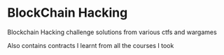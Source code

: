 # BlockChain Hacking

Blockchain Hacking challenge solutions from various ctfs and wargames

Also contains contracts I learnt from all the courses I took

